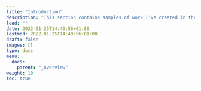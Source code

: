 ```yaml
---
title: "Introduction"
description: "This section contains samples of work I've created in the past and articles I've written. The audience of the work products generally consists of developers. The articles and guides are aimed at my fellow technical writers, especially those that are new to the field or new to docs-as-code."
lead: ""
date: 2022-01-25T14:40:56+01:00
lastmod: 2022-01-25T14:40:56+01:00
draft: false
images: []
type: docs
menu:
  docs:
    parent: "_overview"
weight: 10
toc: true
---
```

